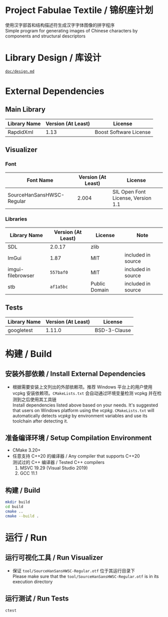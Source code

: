 # Project Fabulae Textile / 锦织座计划
使用汉字部首和结构描述符生成汉字字体图像的拼字程序  
Simple program for generating images of Chinese characters by components and structural descriptors

# Library Design / 库设计
[`doc/design.md`](doc/design.md)

# External Dependencies
## Main Library
| Library Name | Version (At Least) | License |
|---|---|---|
| RapdidXml | 1.13 | Boost Software License |
## Visualizer
### Font
| Font Name | Version (At Least) | License |
|---|---|---|
| SourceHanSansHWSC-Regular | 2.004 | SIL Open Font License, Version 1.1 |
### Libraries
| Library Name | Version (At Least) | License | Note |
|---|---|---|---|
| SDL | 2.0.17 | zlib |  |
| ImGui | 1.87 | MIT | included in source |
| imgui-filebrowser | `557baf0` | MIT | included in source |
| stb | `af1a5bc` | Public Domain | included in source |
## Tests
| Library Name | Version (At Least) | License |
|---|---|---|
| googletest | 1.11.0 | BSD-3-Clause |

# 构建 / Build
## 安装外部依赖 / Install External Dependencies
- 根据需要安装上文列出的外部依赖项。推荐 Windows 平台上的用户使用 vcpkg 安装依赖项。`CMakeLists.txt` 会自动通过环境变量检测 vcpkg 并在检测到之后使用其工具链  
  Install dependencies listed above based on your needs. It's suggested that users on Windows platform using the *vcpkg*. `CMakeLists.txt` will automatically detects *vcpkg* by environment variables and use its toolchain after detecting it.
## 准备编译环境 / Setup Compilation Environment
- CMake 3.20+
- 任意支持 C++20 的编译器 / Any compiler that supports C++20  
  测试过的 C++ 编译器 / Tested C++ compilers
  1. MSVC 19.29 (Visual Studio 2019)
  2. GCC 11.1

## 构建 / Build
``` sh
mkdir build
cd build
cmake ..
cmake --build .
```

# 运行 / Run
## 运行可视化工具 / Run Visualizer
- 保证 `tool/SourceHanSansHWSC-Regular.otf` 位于其运行目录下  
  Please make sure that the `tool/SourceHanSansHWSC-Regular.otf` is in its execution directory
## 运行测试 / Run Tests
``` sh
ctest
```
